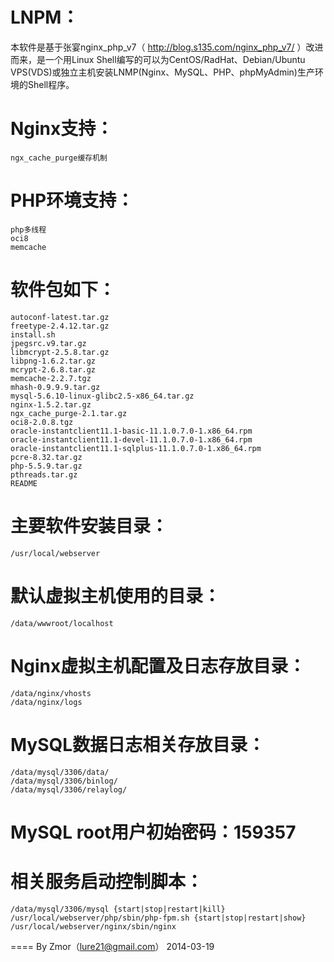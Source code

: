 LNPM：
====
本软件是基于张宴nginx_php_v7（ http://blog.s135.com/nginx_php_v7/ ）改进而来，是一个用Linux Shell编写的可以为CentOS/RadHat、Debian/Ubuntu VPS(VDS)或独立主机安装LNMP(Nginx、MySQL、PHP、phpMyAdmin)生产环境的Shell程序。

Nginx支持：
====
	ngx_cache_purge缓存机制

PHP环境支持：
====
	php多线程
	oci8
	memcache

软件包如下：
====
	autoconf-latest.tar.gz
	freetype-2.4.12.tar.gz
	install.sh
	jpegsrc.v9.tar.gz
	libmcrypt-2.5.8.tar.gz
	libpng-1.6.2.tar.gz
	mcrypt-2.6.8.tar.gz
	memcache-2.2.7.tgz
	mhash-0.9.9.9.tar.gz
	mysql-5.6.10-linux-glibc2.5-x86_64.tar.gz
	nginx-1.5.2.tar.gz
	ngx_cache_purge-2.1.tar.gz
	oci8-2.0.8.tgz
	oracle-instantclient11.1-basic-11.1.0.7.0-1.x86_64.rpm
	oracle-instantclient11.1-devel-11.1.0.7.0-1.x86_64.rpm
	oracle-instantclient11.1-sqlplus-11.1.0.7.0-1.x86_64.rpm
	pcre-8.32.tar.gz
	php-5.5.9.tar.gz
	pthreads.tar.gz
	README


主要软件安装目录：
====
	/usr/local/webserver

默认虚拟主机使用的目录：
====
	/data/wwwroot/localhost

Nginx虚拟主机配置及日志存放目录：
====
	/data/nginx/vhosts
	/data/nginx/logs

MySQL数据日志相关存放目录：
====
	/data/mysql/3306/data/
	/data/mysql/3306/binlog/
	/data/mysql/3306/relaylog/

MySQL root用户初始密码：159357
====

相关服务启动控制脚本：
====
	/data/mysql/3306/mysql {start|stop|restart|kill}
	/usr/local/webserver/php/sbin/php-fpm.sh {start|stop|restart|show}
	/usr/local/webserver/nginx/sbin/nginx

====
	By Zmor（lure21@gmail.com）
	2014-03-19
